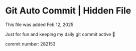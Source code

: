 # Git Auto Commit | Hidden File

This file was added Feb 12, 2025

Just for fun and keeping my daily git commit active 🤪

commit number: 282153
